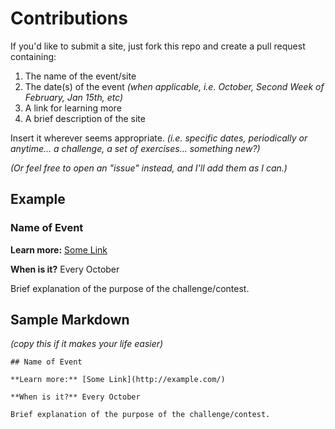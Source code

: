 # Contributions

If you'd like to submit a site, just fork this repo and create a pull request containing:

1. The name of the event/site
2. The date(s) of the event *(when applicable, i.e. October, Second Week of February, Jan 15th, etc)*
3. A link for learning more
4. A brief description of the site

Insert it wherever seems appropriate. *(i.e. specific dates, periodically or anytime... a challenge, a set of exercises... something new?)*

*(Or feel free to open an "issue" instead, and I'll add them as I can.)*

## Example

<h3>Name of Event</h3>

<b>Learn more:</b> [Some Link](http://example.com/)

<b>When is it?</b> Every October

Brief explanation of the purpose of the challenge/contest.

## Sample Markdown

*(copy this if it makes your life easier)*

```
## Name of Event

**Learn more:** [Some Link](http://example.com/)

**When is it?** Every October

Brief explanation of the purpose of the challenge/contest.
```
